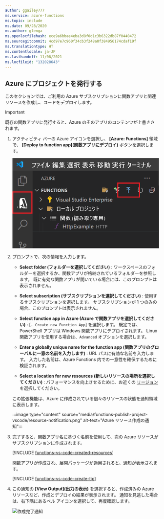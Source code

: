 ```yaml
---
author: ggailey777
ms.service: azure-functions
ms.topic: include
ms.date: 09/28/2020
ms.author: glenga
ms.openlocfilehash: ece9a6bbae4eba3d8f0d1c3b6322db87f0440472
ms.sourcegitcommit: 4cd97e7c960f34cb3f248a0f384956174cdaf19f
ms.translationtype: HT
ms.contentlocale: ja-JP
ms.lasthandoff: 11/08/2021
ms.locfileid: "132028643"
---
```

## <a name="publish-the-project-to-azure"></a>Azure にプロジェクトを発行する

このセクションでは、ご利用の Azure サブスクリプションに関数アプリと関連リソースを作成し、コードをデプロイします。

> [!IMPORTANT]
> 既存の関数アプリに発行すると、Azure のそのアプリのコンテンツが上書きされます。


1. アクティビティ バーの Azure アイコンを選択し、 **[Azure: Functions]** 領域で、 **[Deploy to function app]\(関数アプリにデプロイ\)** ボタンを選択します。

    ![プロジェクトを Azure に発行する](./media/functions-publish-project-vscode/function-app-publish-project.png)

1. プロンプトで、次の情報を入力します。

    - **Select folder (フォルダーを選択してください)** : ワークスペースのフォルダーを選択するか、関数アプリが格納されているフォルダーを参照します。 既に有効な関数アプリが開いている場合には、このプロンプトは表示されません。

    - **Select subscription (サブスクリプションを選択してください)** : 使用するサブスクリプションを選択します。 サブスクリプションが 1 つのみの場合、このプロンプトは表示されません。

    - **Select function app in Azure (Azure で関数アプリを選択してください)** : [`- Create new Function App`] を選択します。 既定では、PowerShell アプリは Windows 関数アプリにデプロイされます。 Linux 関数アプリを使用する場合は、`Advanced` オプションを選択します。
      
    - **Enter a globally unique name for the function app (関数アプリのグローバルに一意の名前を入力します)** : URL パスに有効な名前を入力します。 入力した名前は、Azure Functions 内での一意性を確保するために検証されます。
    
    - **Select a location for new resources (新しいリソースの場所を選択してください)** : パフォーマンスを向上させるために、お近くの [リージョン](https://azure.microsoft.com/regions/)を選択してください。 
    
    この拡張機能は、Azure に作成されている個々のリソースの状態を通知領域に表示します。

    :::image type="content" source="media/functions-publish-project-vscode/resource-notification.png" alt-text="Azure リソース作成の通知":::
    
1.  完了すると、関数アプリ名に基づく名前を使用して、次の Azure リソースがサブスクリプションに作成されます。
    
    [!INCLUDE [functions-vs-code-created-resources](functions-vs-code-created-resources.md)]

    関数アプリが作成され、展開パッケージが適用されると、通知が表示されます。 

    [!INCLUDE [functions-vs-code-create-tip](functions-vs-code-create-tip.md)]

4. この通知の **[View Output]\(出力の表示\)** を選択すると、作成済みの Azure リソースなど、作成とデプロイの結果が表示されます。 通知を見逃した場合は、右下隅にあるベル アイコンを選択して、再度確認します。

    ![作成完了通知](media/functions-publish-project-vscode/function-create-notifications.png)
